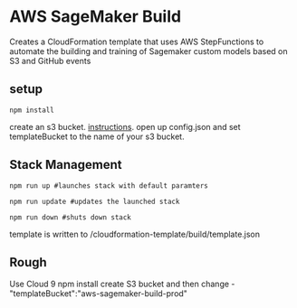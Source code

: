 # AWS SageMaker Build
Creates a CloudFormation template that uses AWS StepFunctions to automate the building and training of Sagemaker custom models based on S3 and GitHub events

## setup
```shell
npm install
```
create an s3 bucket. [instructions](https://docs.aws.amazon.com/AmazonS3/latest/dev/create-bucket-get-location-example.html). open up config.json and set templateBucket to the name of your s3 bucket.

## Stack Management
```shell
npm run up #launches stack with default paramters
```
```shell
npm run update #updates the launched stack
```
```shell
npm run down #shuts down stack
```

template is written to /cloudformation-template/build/template.json

## Rough

Use Cloud 9 
npm install
create S3 bucket and then change - "templateBucket":"aws-sagemaker-build-prod"

